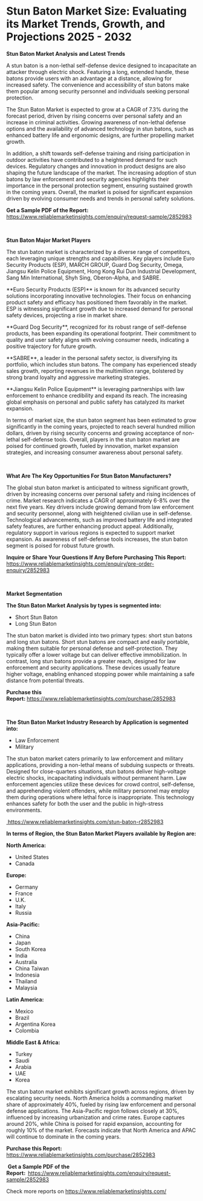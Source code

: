 <p><h1>Stun Baton Market Size: Evaluating its Market Trends, Growth, and Projections 2025 - 2032</h1></p><p><strong>Stun Baton Market Analysis and Latest Trends</strong></p>
<p><p>A stun baton is a non-lethal self-defense device designed to incapacitate an attacker through electric shock. Featuring a long, extended handle, these batons provide users with an advantage at a distance, allowing for increased safety. The convenience and accessibility of stun batons make them popular among security personnel and individuals seeking personal protection.</p><p>The Stun Baton Market is expected to grow at a CAGR of 7.3% during the forecast period, driven by rising concerns over personal safety and an increase in criminal activities. Growing awareness of non-lethal defense options and the availability of advanced technology in stun batons, such as enhanced battery life and ergonomic designs, are further propelling market growth. </p><p>In addition, a shift towards self-defense training and rising participation in outdoor activities have contributed to a heightened demand for such devices. Regulatory changes and innovation in product designs are also shaping the future landscape of the market. The increasing adoption of stun batons by law enforcement and security agencies highlights their importance in the personal protection segment, ensuring sustained growth in the coming years. Overall, the market is poised for significant expansion driven by evolving consumer needs and trends in personal safety solutions.</p></p>
<p><strong>Get a Sample PDF of the Report:&nbsp;</strong> <a href="https://www.reliablemarketinsights.com/enquiry/request-sample/2852983?utm_campaign=2317&utm_medium=2&utm_source=Github&utm_content=ia&utm_term=11032025&utm_id=stun-baton">https://www.reliablemarketinsights.com/enquiry/request-sample/2852983</a></p>
<p>&nbsp;</p>
<p><strong>Stun Baton Major Market Players</strong></p>
<p><p>The stun baton market is characterized by a diverse range of competitors, each leveraging unique strengths and capabilities. Key players include Euro Security Products (ESP), MARCH GROUP, Guard Dog Security, Omega, Jiangsu Kelin Police Equipment, Hong Kong Rui Dun Industrial Development, Sang Min International, Shyh Sing, Oberon-Alpha, and SABRE.</p><p>**Euro Security Products (ESP)** is known for its advanced security solutions incorporating innovative technologies. Their focus on enhancing product safety and efficacy has positioned them favorably in the market. ESP is witnessing significant growth due to increased demand for personal safety devices, projecting a rise in market share.</p><p>**Guard Dog Security**, recognized for its robust range of self-defense products, has been expanding its operational footprint. Their commitment to quality and user safety aligns with evolving consumer needs, indicating a positive trajectory for future growth.</p><p>**SABRE**, a leader in the personal safety sector, is diversifying its portfolio, which includes stun batons. The company has experienced steady sales growth, reporting revenues in the multimillion range, bolstered by strong brand loyalty and aggressive marketing strategies.</p><p>**Jiangsu Kelin Police Equipment** is leveraging partnerships with law enforcement to enhance credibility and expand its reach. The increasing global emphasis on personal and public safety has catalyzed its market expansion.</p><p>In terms of market size, the stun baton segment has been estimated to grow significantly in the coming years, projected to reach several hundred million dollars, driven by rising security concerns and growing acceptance of non-lethal self-defense tools. Overall, players in the stun baton market are poised for continued growth, fueled by innovation, market expansion strategies, and increasing consumer awareness about personal safety.</p></p>
<p>&nbsp;</p>
<p><strong>What Are The Key Opportunities For Stun Baton Manufacturers?</strong></p>
<p><p>The global stun baton market is anticipated to witness significant growth, driven by increasing concerns over personal safety and rising incidences of crime. Market research indicates a CAGR of approximately 6-8% over the next five years. Key drivers include growing demand from law enforcement and security personnel, along with heightened civilian use in self-defense. Technological advancements, such as improved battery life and integrated safety features, are further enhancing product appeal. Additionally, regulatory support in various regions is expected to support market expansion. As awareness of self-defense tools increases, the stun baton segment is poised for robust future growth.</p></p>
<p><strong>Inquire or Share Your Questions If Any Before Purchasing This Report:</strong> <a href="https://www.reliablemarketinsights.com/enquiry/pre-order-enquiry/2852983?utm_campaign=2317&utm_medium=2&utm_source=Github&utm_content=ia&utm_term=11032025&utm_id=stun-baton">https://www.reliablemarketinsights.com/enquiry/pre-order-enquiry/2852983</a></p>
<p>&nbsp;</p>
<p><strong>Market Segmentation</strong></p>
<p><strong>The Stun Baton Market Analysis by types is segmented into:</strong></p>
<p><ul><li>Short Stun Baton</li><li>Long Stun Baton</li></ul></p>
<p><p>The stun baton market is divided into two primary types: short stun batons and long stun batons. Short stun batons are compact and easily portable, making them suitable for personal defense and self-protection. They typically offer a lower voltage but can deliver effective immobilization. In contrast, long stun batons provide a greater reach, designed for law enforcement and security applications. These devices usually feature higher voltage, enabling enhanced stopping power while maintaining a safe distance from potential threats.</p></p>
<p><strong>Purchase this Report:&nbsp;</strong><a href="https://www.reliablemarketinsights.com/purchase/2852983?utm_campaign=2317&utm_medium=2&utm_source=Github&utm_content=ia&utm_term=11032025&utm_id=stun-baton">https://www.reliablemarketinsights.com/purchase/2852983</a></p>
<p>&nbsp;</p>
<p><strong>The Stun Baton Market Industry Research by Application is segmented into:</strong></p>
<p><ul><li>Law Enforcement</li><li>Military</li></ul></p>
<p><p>The stun baton market caters primarily to law enforcement and military applications, providing a non-lethal means of subduing suspects or threats. Designed for close-quarters situations, stun batons deliver high-voltage electric shocks, incapacitating individuals without permanent harm. Law enforcement agencies utilize these devices for crowd control, self-defense, and apprehending violent offenders, while military personnel may employ them during operations where lethal force is inappropriate. This technology enhances safety for both the user and the public in high-stress environments.</p></p>
<p><a href="https://www.reliablemarketinsights.com/stun-baton-r2852983?utm_campaign=2317&utm_medium=2&utm_source=Github&utm_content=ia&utm_term=11032025&utm_id=stun-baton">&nbsp;https://www.reliablemarketinsights.com/stun-baton-r2852983</a></p>
<p><strong>In terms of Region, the Stun Baton Market Players available by Region are:</strong></p>
<p>
    <p> <strong> North America: </strong>
        <ul>
            <li>United States</li>
            <li>Canada</li>
        </ul>
        </p> 
    <p> <strong> Europe: </strong>
        <ul>
            <li>Germany</li>
            <li>France</li>
            <li>U.K.</li>
            <li>Italy</li>
            <li>Russia</li>
        </ul>
        </p> 
    <p> <strong> Asia-Pacific: </strong>
        <ul>
            <li>China</li>
            <li>Japan</li>
            <li>South Korea</li>
            <li>India</li>
            <li>Australia</li>
            <li>China Taiwan</li>
            <li>Indonesia</li>
            <li>Thailand</li>
            <li>Malaysia</li>
        </ul>
        </p> 
    <p> <strong> Latin America: </strong>
        <ul>
            <li>Mexico</li>
            <li>Brazil</li>
            <li>Argentina Korea</li>
            <li>Colombia</li>
        </ul>
        </p> 
    <p> <strong> Middle East & Africa: </strong>
        <ul>
            <li>Turkey</li>
            <li>Saudi</li>
            <li>Arabia</li>
            <li>UAE</li>
            <li>Korea</li>
        </ul>
    </p>
    </p>
<p><p>The stun baton market exhibits significant growth across regions, driven by escalating security needs. North America holds a commanding market share of approximately 40%, fueled by rising law enforcement and personal defense applications. The Asia-Pacific region follows closely at 30%, influenced by increasing urbanization and crime rates. Europe captures around 20%, while China is poised for rapid expansion, accounting for roughly 10% of the market. Forecasts indicate that North America and APAC will continue to dominate in the coming years.</p></p>
<p><strong>Purchase this Report: </strong><a href="https://www.reliablemarketinsights.com/purchase/2852983?utm_campaign=2317&utm_medium=2&utm_source=Github&utm_content=ia&utm_term=11032025&utm_id=stun-baton">https://www.reliablemarketinsights.com/purchase/2852983</a></p>
<p>&nbsp;<strong>Get a Sample PDF of the Report:&nbsp;&nbsp;</strong><a href="https://www.reliablemarketinsights.com/enquiry/request-sample/2852983?utm_campaign=2317&utm_medium=2&utm_source=Github&utm_content=ia&utm_term=11032025&utm_id=stun-baton">https://www.reliablemarketinsights.com/enquiry/request-sample/2852983</a></p>
<p><strong></strong></p>
<p>Check more reports on <a href="https://www.reliablemarketinsights.com/?utm_campaign=2317&utm_medium=2&utm_source=Github&utm_content=ia&utm_term=11032025&utm_id=stun-baton">https://www.reliablemarketinsights.com/</a></p>